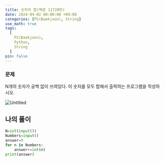 ```yaml
---
title: 숫자의 합(백준 11720번)
date: 2024-04-02 00:00:00 +09:00
categories: [PS(Baekjoon), String]
use_math: true
tags:
  [
    PS(Baekjoon),
    Python,
    String
  ]
pin: false
---
```


### 문제

N개의 숫자가 공백 없이 쓰여있다. 이 숫자를 모두 합해서 출력하는 프로그램을 작성하시오.

![Untitled](https://github.com/gihuni99/gihuni99.github.io/assets/90080065/5c3b360d-0893-4fd9-b5ba-5ebc5b234707)

## 나의 풀이

```python
N=int(input())
Numbers=input()
answer=0
for n in Numbers:
    answer+=int(n)
print(answer)
```